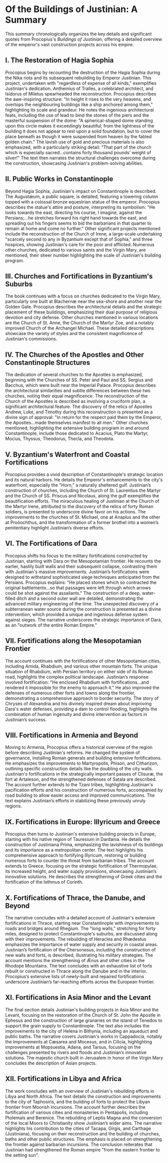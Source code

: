# Of the Buildings of Justinian: A Summary

This summary chronologically organizes the key details and significant quotes from Procopius's *Buildings of Justinian*, offering a detailed overview of the emperor's vast construction projects across his empire.


## I. The Restoration of Hagia Sophia

Procopius begins by recounting the destruction of the Hagia Sophia during the Nika riots and its subsequent rebuilding by Emperor Justinian. This project, undertaken with "regardless of expense of all kinds," exemplifies Justinian's dedication.  Anthemius of Tralles, a celebrated architect, and Isidorus of Miletus spearheaded the reconstruction. Procopius describes the awe-inspiring structure: "In height it rises to the very heavens, and overtops the neighbouring buildings like a ship anchored among them," highlighting its scale and grandeur.  He notes the ingenious architectural feats, including the use of lead to bind the stones of the piers and the masterful suspension of the dome: "A spherical-shaped dome standing upon this circle makes it exceedingly beautiful; from the lightness of the building it does not appear to rest upon a solid foundation, but to cover the place beneath as though it were suspended from heaven by the fabled golden chain."  The lavish use of gold and precious materials is also emphasized, with a particularly striking detail: "That part of the church which is especially sacred...contains forty thousand pounds’ weight of silver!"  The text then narrates the structural challenges overcome during the construction, showcasing Justinian's problem-solving abilities.


## II. Public Works in Constantinople

Beyond Hagia Sophia, Justinian's impact on Constantinople is described. The Augustæum, a public square, is detailed, featuring a towering column topped with a colossal bronze equestrian statue of the emperor. Procopius describes the statue's attire and posture, interpreting its symbolism: "He looks towards the east, directing his course, I imagine, against the Persians;...he stretches forward his right hand towards the east, and spreading out his fingers seems to bid the barbarians in that quarter to remain at home and come no further."  Other significant projects mentioned include the reconstruction of the Church of Irene, a large-scale undertaking "scarcely second to any in Byzantium except that of Sophia,"  and three hospices, showing Justinian's care for the poor and afflicted.  Numerous other churches, dedicated to various saints and the Virgin Mary, are mentioned, their sheer number highlighting the scale of Justinian's building program.


## III. Churches and Fortifications in Byzantium's Suburbs

The book continues with a focus on churches dedicated to the Virgin Mary, particularly one built at Blachernæ near the sea-shore and another near the Golden Gate.  Procopius describes the architectural details and the strategic placement of these buildings, emphasizing their dual purpose of religious devotion and city defense. Other churches mentioned in various locations are the Church of St. Anne, the Church of the Martyr Zoe, and a notably improved Church of the Archangel Michael.  These detailed descriptions showcase the variety of styles and the consistent magnificence of Justinian's commissions.


## IV. The Churches of the Apostles and Other Constantinople Structures


The dedication of several churches to the Apostles is emphasized, beginning with the Churches of SS. Peter and Paul and SS. Sergius and Bacchus, which were built near the Imperial Palace.  Procopius describes the architectural similarities and subtle differences between these two churches, noting their equal magnificence.  The reconstruction of the Church of the Apostles is described as involving a cruciform plan, a significant architectural feature. The discovery of the relics of Apostles Andrew, Luke, and Timothy during this reconstruction is presented as a divine sign of approval: "In return for the respect paid them by the Emperor, the Apostles...made themselves manifest to all men."  Other churches mentioned, highlighting the extensive building program in and around Constantinople, include those dedicated to Acacius, Plato the Martyr, Mocius, Thyssus, Theodorus, Thecla, and Theodota.


## V.  Byzantium's Waterfront and Coastal Fortifications

Procopius provides a vivid description of Constantinople's strategic location and its natural harbors.  He details the Emperor's enhancements to the city's waterfront, especially the "Horn," a naturally sheltered gulf. Justinian’s construction of churches, including the Church of St. Laurentius the Martyr and the Church of SS. Priscus and Nicolaus, along the gulf exemplifies the beautification efforts. The miraculous healing of Justinian at the Church of the Martyr Irene, attributed to the discovery of the relics of forty Roman soldiers, is presented to underscore divine favor on his actions. The improvements to the churches of St. Michael, one at Anaplus and the other at Proöochthus, and the transformation of a former brothel into a women’s penitentiary highlight Justinian’s diverse efforts.


## VI. The Fortifications of Dara

Procopius shifts his focus to the military fortifications constructed by Justinian, starting with Dara on the Mesopotamian frontier.  He recounts the earlier, hastily built walls and their subsequent collapse, contrasting them with Justinian's massive improvements.  Justinian’s fortifications were designed to withstand sophisticated siege techniques anticipated from the Persians.  Procopius explains: "He placed stones which so contracted the original battlements...so that passages were left through which arrows could be shot against the assailants."  The construction of a deep, water-filled ditch and a second outer wall are detailed, demonstrating the advanced military engineering of the time. The unexpected discovery of a subterranean water source during the construction is presented as a divine intervention, which provided a unique and ingenious defense system against sieges.  The narrative underscores the strategic importance of Dara, as an "outwork of the entire Roman Empire."


## VII.  Fortifications along the Mesopotamian Frontier

The account continues with the fortifications of other Mesopotamian cities, including Amida, Rhabdium, and various other mountain forts.   The unique situation of Rhabdium, with Persian territory on either side of its Roman road, highlights the complex political landscape. Justinian’s response involved fortification:  "He enclosed Rhabdium with fortifications…and rendered it impossible for the enemy to approach it."  He also improved the defenses of numerous other forts and towns along the frontier,  demonstrating a comprehensive approach to border security.  The story of Chryses of Alexandria and his divinely inspired dream about improving Dara's water defenses, providing a dam to control flooding, highlights the combination of human ingenuity and divine intervention as factors in Justinian’s success.


## VIII. Fortifications in Armenia and Beyond

Moving to Armenia, Procopius offers a historical overview of the region before describing Justinian's reforms. He changed the system of governance, installing Roman generals and building extensive fortifications.  He emphasizes the improvements to Martyropolis, Phison, and Citharizon, outlining specific construction details like the doubling of the city walls.  Justinian's fortifications in the strategically important passes of Clisuræ, the fort at Artaleson, and the strengthened defenses of Satala are described.  The account further extends to the Tzani tribes, highlighting Justinian's pacification efforts and his construction of numerous forts, accompanied by road building to allow easier access and improved communications.   The text explains Justinian’s efforts in stabilizing these previously unruly regions.


## IX.  Fortifications in Europe: Illyricum and Greece

Procopius then turns to Justinian's extensive building projects in Europe, starting with his native region of Tauresium in Dardania. He details the construction of Justiniana Prima, emphasizing the lavishness of its buildings and its importance as a metropolitan center.  The text highlights his comprehensive approach to fortifying Illyricum,  restoring or building numerous forts to counter the threat from barbarian tribes.  The account extends to Greece, focusing on the strategic fortification of Thermopylae, its increased height, and water supply provisions, showcasing Justinian’s innovative solutions. He describes the strengthening of Greek cities and the fortification of the Isthmus of Corinth.


## X. Fortifications of Thrace, the Danube, and Beyond

The narrative concludes with a detailed account of Justinian's extensive fortifications in Thrace, starting near Constantinople with improvements to roads and bridges around Rhegium.  The "long walls," stretching for forty miles, designed to protect Constantinople's suburbs, are discussed along with their improvements. The rebuilding of Heraclea and Rhædestus emphasizes the importance of water supply and security in coastal areas.  Justinian’s fortification of the Chersonesus, including the construction of new walls and forts, is described, illustrating his military strategies.  The account mentions the strengthening of Ænus and other cities in the Rhodope Mountains.   The text concludes with an exhaustive list of forts rebuilt or constructed in Thrace along the Danube and in the interior.  Procopius’s extensive lists of newly-built and repaired fortifications underscore Justinian’s far-reaching efforts across the European frontier.


## XI.  Fortifications in Asia Minor and the Levant

The final section details Justinian's building projects in Asia Minor and the Levant, focusing on the restoration of the Church of St. John the Apostle in Ephesus and the construction of large granaries on the island of Tenedos to support the grain supply to Constantinople.  The text also includes the improvements to the city of Helena in Bithynia, including an aqueduct and public baths.  The narrative covers Justinian's works in Cappadocia, notably the improvements at Cæsarea and Mocesus, and in Cilicia, highlighting improvements at Mopsuestia, Adana, and Tarsus, focusing on the challenges presented by rivers and floods and Justinian’s innovative solutions. The majestic church built in Jerusalem in honor of the Virgin Mary concludes the description of Asian projects.


## XII. Fortifications in Libya and Africa

The work concludes with an overview of Justinian's rebuilding efforts in Libya and North Africa. The text details the construction and improvements to the city of Taphosiris, and the building of forts to protect the Libyan frontier from Moorish incursions. The account further describes the fortification of various cities and monasteries in Pentapolis, including Ptolemaïs and Berenice.  The rebuilding of Leptis Magna and the conversion of the local Moors to Christianity show Justinian’s wider aims. The narrative highlights his contribution to the cities of Tacapa, Girgis, and Carthage (Justiniana), focusing on their reconstruction and the building of churches, baths and other public structures. The emphasis is placed on strengthening the frontier against barbarian incursions. The conclusion reiterates that Justinian had strengthened the Roman empire "from the eastern frontier to the setting sun".
